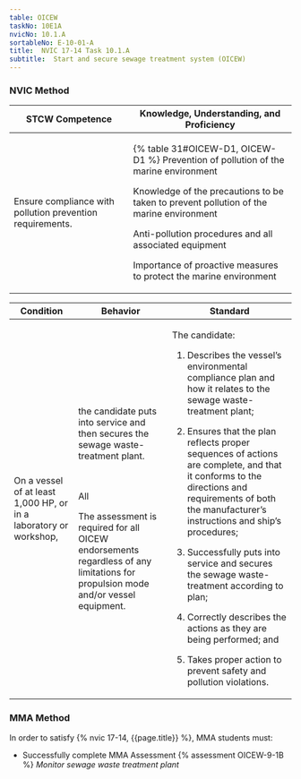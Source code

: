 ```yaml
---
table: OICEW
taskNo: 10E1A
nvicNo: 10.1.A 
sortableNo: E-10-01-A
title:  NVIC 17-14 Task 10.1.A 
subtitle:  Start and secure sewage treatment system (OICEW)
---
```






### NVIC Method

<a style="display:none;" onclick="togglevisibility('nvic_methods')" >Show NVIC method.</a>

<div id='nvic_methods' class='show'>

<table>
<thead>
<tr>
<th class='forty'> STCW Competence </th>
<th class='sixty'> Knowledge, Understanding, and Proficiency </th>
</tr>
</thead>

<tbody>
<tr><td markdown='1'>

Ensure compliance with pollution prevention requirements.

</td><td markdown='1'>

{% table 31#OICEW-D1, OICEW-D1 %} Prevention of pollution of the marine environment 

Knowledge of the precautions to be taken to prevent pollution of the marine environment 

Anti-pollution procedures and all associated equipment 

Importance of proactive measures to protect the marine environment

</td></tr>


</tbody>
</table>


<table>
<thead>
<tr><th class='twenty'>  Condition </th><th class='twenty'> Behavior </th><th  class='sixty'>Standard </th></tr>
</thead>
<tbody >



<tr><td markdown='1'>

On a vessel of at least 1,000 HP, or in a laboratory or workshop,

</td><td markdown='1'>

the candidate puts into service and then secures the sewage waste- treatment plant.

<br>

<div class="tooltip" markdown='1'>

All

The assessment is required for all OICEW endorsements regardless of any limitations for propulsion mode and/or vessel equipment.

</div>


</td><td markdown='1'>

The candidate:

1. Describes the vessel’s environmental compliance plan and how it relates to the sewage waste-treatment plant;

2. Ensures that the plan reflects proper sequences of actions are complete, and that it conforms to the directions and requirements of both the manufacturer’s instructions and ship’s procedures;

3. Successfully puts into service and secures the sewage waste- treatment according to plan;

4. Correctly describes the actions as they are being performed; and

5. Takes proper action to prevent safety and pollution violations.

</td></tr>
</tbody>
</table>
</div>


### MMA Method

In order to satisfy  {% nvic 17-14, {{page.title}}  %}, MMA students must:

* Successfully complete MMA Assessment {% assessment OICEW-9-1B %} *Monitor sewage waste treatment plant*